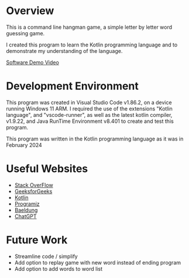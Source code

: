 # Overview

This is a command line hangman game, a simple letter by letter word guessing game.

I created this program to learn the Kotlin programming language and to demonstrate my understanding of the language.

[Software Demo Video](http://youtube.link.goes.here)

# Development Environment

This program was created in Visual Studio Code v1.86.2, on a device running Windows 11 ARM. I required the use of the extensions "Kotlin language", and "vscode-runner", as well as the latest kotlin compiler, v1.9.22, and Java RunTime Environment v8.401 to create and test this program.

This program was written in the Kotlin programming language as it was in February 2024

# Useful Websites

- [Stack OverFlow](http://www.stackoverflow.com)
- [GeeksforGeeks](http://www.geeksforgeeks.org)
- [Kotlin](http://www.kotlinlang.org)
- [Programiz](http://www.programiz.com)
- [Baeldung](http://www.baeldung.com)
- [ChatGPT](http://www.chat.openai.com)

# Future Work

- Streamline code / simplify
- Add option to replay game with new word instead of ending program
- Add option to add words to word list